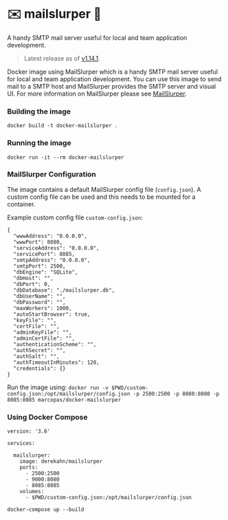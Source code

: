 # ✉️ mailslurper 🥤

A handy SMTP mail server useful for local and team application development.

> Latest release as of [v1.14.1](https://github.com/mailslurper/mailslurper/releases).

Docker image using MailSlurper which is a handy SMTP mail server useful for local and team application development. You can use this image to send mail to a SMTP host and MailSlurper provides the SMTP server and visual UI. For more information on MailSlurper please see [MailSlurper](http://http://mailslurper.com/).

### Building the image

`docker build -t docker-mailslurper .`

### Running the image

`docker run -it --rm docker-mailslurper`

### MailSlurper Configuration

The image contains a default MailSlurper config file (`config.json`). A custom config file can be used and this needs to be mounted for a container.

Example custom config file `custom-config.json`:

```
{
  "wwwAddress": "0.0.0.0",
  "wwwPort": 8080,
  "serviceAddress": "0.0.0.0",
  "servicePort": 8085,
  "smtpAddress": "0.0.0.0",
  "smtpPort": 2500,
  "dbEngine": "SQLite",
  "dbHost": "",
  "dbPort": 0,
  "dbDatabase": "./mailslurper.db",
  "dbUserName": "",
  "dbPassword": "",
  "maxWorkers": 1000,
  "autoStartBrowser": true,
  "keyFile": "",
  "certFile": "",
  "adminKeyFile": "",
  "adminCertFile": "",
  "authenticationScheme": "",
  "authSecret": "",
  "authSalt": "",
  "authTimeoutInMinutes": 120,
  "credentials": {}
}
```

Run the image using: `docker run -v $PWD/custom-config.json:/opt/mailslurper/config.json -p 2500:2500 -p 8080:8080 -p 8085:8085 marcopas/docker-mailslurper`

### Using Docker Compose

```
version: '3.6'

services:

  mailslurper:
    image: derekahn/mailslurper
    ports:
      - 2500:2500
      - 9000:8080
      - 8085:8085
    volumes:
      - $PWD/custom-config.json:/opt/mailslurper/config.json
```

`docker-compose up --build`
